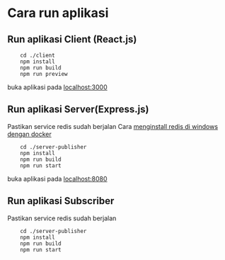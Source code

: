 # Cara run aplikasi
## Run aplikasi Client (React.js)
		cd ./client
		npm install
		npm run build
		npm run preview
buka aplikasi pada [localhost:3000](lhttp://localhost:3000)
## Run aplikasi Server(Express.js)
Pastikan service redis sudah berjalan
Cara [menginstall redis di windows dengan docker ](https://medium.com/redis-with-raphael-de-lio/how-to-run-redis-locally-in-a-docker-container-and-manage-it-with-redis-insight-and-redis-cli-14b0af54e1d2)

		cd ./server-publisher
		npm install
		npm run build
		npm run start
buka aplikasi pada [localhost:8080](lhttp://localhost:3000)
## Run aplikasi Subscriber
Pastikan service redis sudah berjalan

		cd ./server-publisher
		npm install
		npm run build
		npm run start
